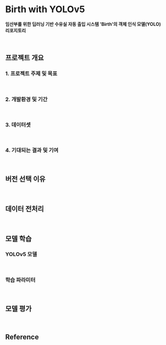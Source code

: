 # Birth with YOLOv5
 **임산부를 위한 딥러닝 기반 수유실 자동 출입 시스템 'Birth'의 객체 인식 모델(YOLO) 리포지토리**

<br/>

## 프로젝트 개요
### 1. 프로젝트 주제 및 목표

<br/>

### 2. 개발환경 및 기간

<br/>

### 3. 데이터셋

<br/>

### 4. 기대되는 결과 및 기여

<br/>

## 버전 선택 이유

<br/>

## 데이터 전처리

<br/>

## 모델 학습
### YOLOv5 모델

<br/>

### 학습 파라미터

<br/>

## 모델 평가

<br/>

## Reference
